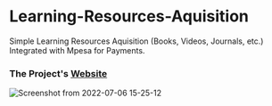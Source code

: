 # Learning-Resources-Aquisition
Simple Learning Resources Aquisition (Books, Videos, Journals, etc.) Integrated with Mpesa for Payments.

### The Project's [Website](http://rulibrary.herokuapp.com)
![Screenshot from 2022-07-06 15-25-12](https://user-images.githubusercontent.com/78966128/177549754-0f9d2dce-04a0-4b34-818f-1472276996de.png)
